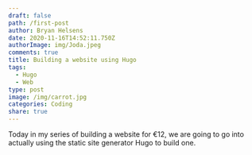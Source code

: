 ```yaml
---
draft: false
path: /first-post
author: Bryan Helsens
date: 2020-11-16T14:52:11.750Z
authorImage: img/Joda.jpeg
comments: true
title: Building a website using Hugo
tags:
  - Hugo
  - Web
type: post
image: /img/carrot.jpg
categories: Coding
share: true
---
```

Today in my series of building a website for €12, we are going to go into actually using the static site generator Hugo to build one.